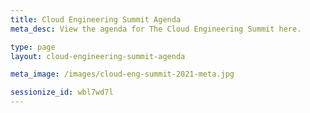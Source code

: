```yaml
---
title: Cloud Engineering Summit Agenda
meta_desc: View the agenda for The Cloud Engineering Summit here.

type: page
layout: cloud-engineering-summit-agenda

meta_image: /images/cloud-eng-summit-2021-meta.jpg

sessionize_id: wbl7wd7l
---
```

